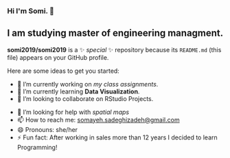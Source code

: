 ### Hi I'm Somi. 👋

## I am studying master of engineering managment.

**somi2019/somi2019** is a ✨ _special_ ✨ repository because its `README.md` (this file) appears on your GitHub profile.

Here are some ideas to get you started:

* 🔭 I’m currently working on *my class assignments*.
* 🌱 I’m currently learning **Data Visualization**.
* 👯 I’m looking to collaborate on RStudio Projects.
- 🤔 I’m looking for help with *spatial maps*
- 📫 How to reach me: somayeh.sadeghizadeh@gmail.com
- 😄 Pronouns: she/her
- ⚡ Fun fact: After working in sales more than 12 years I decided to learn Programming!

[linkedin]: https://linkedin.com/in/somayeh-sadeghizadeh-59497265/
